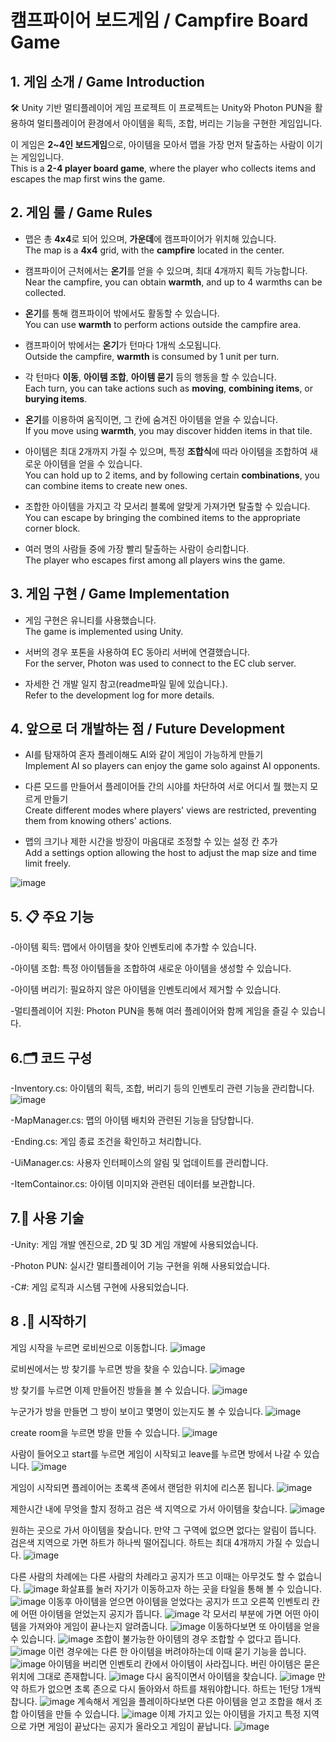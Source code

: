 # 캠프파이어 보드게임 / Campfire Board Game



## 1. 게임 소개 / Game Introduction
🛠️ Unity 기반 멀티플레이어 게임 프로젝트
이 프로젝트는 Unity와 Photon PUN을 활용하여 멀티플레이어 환경에서 아이템을 획득, 조합, 버리는 기능을 구현한 게임입니다.
  
이 게임은 **2~4인 보드게임**으로, 아이템을 모아서 맵을 가장 먼저 탈출하는 사람이 이기는 게임입니다.  
This is a **2-4 player board game**, where the player who collects items and escapes the map first wins the game.

## 2. 게임 룰 / Game Rules  
- 맵은 총 **4x4**로 되어 있으며, **가운데**에 캠프파이어가 위치해 있습니다.  
  The map is a **4x4** grid, with the **campfire** located in the center.
  
- 캠프파이어 근처에서는 **온기**를 얻을 수 있으며, 최대 4개까지 획득 가능합니다.  
  Near the campfire, you can obtain **warmth**, and up to 4 warmths can be collected.
  
- **온기**를 통해 캠프파이어 밖에서도 활동할 수 있습니다.  
  You can use **warmth** to perform actions outside the campfire area.
  
- 캠프파이어 밖에서는 **온기**가 턴마다 1개씩 소모됩니다.  
  Outside the campfire, **warmth** is consumed by 1 unit per turn.
  
- 각 턴마다 **이동**, **아이템 조합**, **아이템 묻기** 등의 행동을 할 수 있습니다.  
  Each turn, you can take actions such as **moving**, **combining items**, or **burying items**.
  
- **온기**를 이용하여 움직이면, 그 칸에 숨겨진 아이템을 얻을 수 있습니다.  
  If you move using **warmth**, you may discover hidden items in that tile.
  
- 아이템은 최대 2개까지 가질 수 있으며, 특정 **조합식**에 따라 아이템을 조합하여 새로운 아이템을 얻을 수 있습니다.  
  You can hold up to 2 items, and by following certain **combinations**, you can combine items to create new ones.
  
- 조합한 아이템을 가지고 각 모서리 블록에 알맞게 가져가면 탈출할 수 있습니다.  
  You can escape by bringing the combined items to the appropriate corner block.
  
- 여러 명의 사람들 중에 가장 빨리 탈출하는 사람이 승리합니다.  
  The player who escapes first among all players wins the game.

## 3. 게임 구현 / Game Implementation  
- 게임 구현은 유니티를 사용했습니다.  
  The game is implemented using Unity.
  
- 서버의 경우 포톤을 사용하여 EC 동아리 서버에 연결했습니다.  
  For the server, Photon was used to connect to the EC club server.
  
- 자세한 건 개발 일지 참고(readme파일 밑에 있습니다.).  
  Refer to the development log for more details.
  

## 4. 앞으로 더 개발하는 점 / Future Development  
- AI를 탐재하여 혼자 플레이해도 AI와 같이 게임이 가능하게 만들기  
  Implement AI so players can enjoy the game solo against AI opponents.
  
- 다른 모드를 만들어서 플레이어들 간의 시야를 차단하여 서로 어디서 뭘 했는지 모르게 만들기  
  Create different modes where players' views are restricted, preventing them from knowing others' actions.
  
- 맵의 크기나 제한 시간을 방장이 마음대로 조정할 수 있는 설정 칸 추가  
  Add a settings option allowing the host to adjust the map size and time limit freely.


![image](https://github.com/user-attachments/assets/2834190f-68a7-436e-9e4f-437adc3edb80)


## 5. 📋 주요 기능
-아이템 획득: 맵에서 아이템을 찾아 인벤토리에 추가할 수 있습니다.

-아이템 조합: 특정 아이템들을 조합하여 새로운 아이템을 생성할 수 있습니다.

-아이템 버리기: 필요하지 않은 아이템을 인벤토리에서 제거할 수 있습니다.

-멀티플레이어 지원: Photon PUN을 통해 여러 플레이어와 함께 게임을 즐길 수 있습니다.

## 6.🗂️ 코드 구성
-Inventory.cs: 아이템의 획득, 조합, 버리기 등의 인벤토리 관련 기능을 관리합니다.
![image](https://github.com/user-attachments/assets/b12c0af3-1c18-4dff-9529-419200a607e0)


-MapManager.cs: 맵의 아이템 배치와 관련된 기능을 담당합니다.

-Ending.cs: 게임 종료 조건을 확인하고 처리합니다.

-UiManager.cs: 사용자 인터페이스의 알림 및 업데이트를 관리합니다.

-ItemContainor.cs: 아이템 이미지와 관련된 데이터를 보관합니다.

## 7.🔧 사용 기술
-Unity: 게임 개발 엔진으로, 2D 및 3D 게임 개발에 사용되었습니다.

-Photon PUN: 실시간 멀티플레이어 기능 구현을 위해 사용되었습니다.

-C#: 게임 로직과 시스템 구현에 사용되었습니다.


## 8 .🚀 시작하기

게임 시작을 누르면 로비씬으로 이동합니다.
![image](https://github.com/user-attachments/assets/6253b407-b774-4a1c-8f8f-856f7ce80605)

로비씬에서는 방 찾기를 누르면 방을 찾을 수 있습니다.
![image](https://github.com/user-attachments/assets/61003dd0-e5db-4389-87b9-c18d8f1650e2)

방 찾기를 누르면 이제 만들어진 방들을 볼 수 있습니다.
![image](https://github.com/user-attachments/assets/72f7ccde-7acf-4227-9639-af7f8e600f03)

누군가가 방을 만들면 그 방이 보이고 몇명이 있는지도 볼 수 있습니다.
![image](https://github.com/user-attachments/assets/e8b3783b-b987-4ee9-be09-dbbf46302717)

create room을 누르면 방을 만들 수 있습니다.
![image](https://github.com/user-attachments/assets/c32aa391-cdd0-47ce-af06-d69c3ddc8c7e)

사람이 들어오고 start를 누르면 게임이 시작되고 leave를 누르면 방에서 나갈 수 있습니다.
![image](https://github.com/user-attachments/assets/1d1d2431-dcc0-4227-8d11-5ee19d84e87e)

게임이 시작되면 플레이어는 초록색 존에서 랜덤한 위치에 리스폰 됩니다.
![image](https://github.com/user-attachments/assets/2eec3d46-1428-4aa8-8e17-755ce34206f7)

제한시간 내에 무엇을 할지 정하고 검은 색 지역으로 가서 아이템을 찾습니다.
![image](https://github.com/user-attachments/assets/bfac0ad3-42f5-4e2d-9de8-e61610178e06)

원하는 곳으로 가서 아이템을 찾습니다. 만약 그 구역에 없으면 없다는 알림이 뜹니다.
검은색 지역으로 가면 하트가 하나씩 떨어집니다. 하트는 최대 4개까지 가질 수 있습니다.
![image](https://github.com/user-attachments/assets/c653c262-601b-4863-8fc1-8de833f42520)

다른 사람의 차례에는 다른 사람의 차례라고 공지가 뜨고 이때는 아무것도 할 수 없습니다.
![image](https://github.com/user-attachments/assets/20d09673-531c-418a-96ba-e90beff08b6c)
화살표를 눌러 자기가 이동하고자 하는 곳을 타일을 통해 볼 수 있습니다.
![image](https://github.com/user-attachments/assets/58415de2-8b0e-4eb3-813c-23c0eb3d3061)
이동후 아이템을 얻으면 아이템을 얻었다는 공지가 뜨고 오른쪽 인벤토리 칸에 어떤 아이템을 얻었는지 공지가 뜹니다.
![image](https://github.com/user-attachments/assets/10012472-1955-421a-a105-ec0fa12cfa90)
각 모서리 부분에 가면 어떤 아이템을 가져와야 게임이 끝나는지 알려줍니다.
![image](https://github.com/user-attachments/assets/75357961-2653-43f0-9061-288227742689)
이동하다보면 또 아이템을 얻을 수 있습니다.
![image](https://github.com/user-attachments/assets/4e2426a1-6ab7-4b40-8fb3-7d6685290471)
조합이 불가능한 아이템의 경우 조합할 수 없다고 뜹니다.
![image](https://github.com/user-attachments/assets/0465f517-2e1f-4561-8718-b730d301aa71)
이런 경우에는 다른 한 아이템을 버려야하는데 이때 묻기 기능을 씁니다.
![image](https://github.com/user-attachments/assets/8095b085-199d-4bb3-8fa9-5a59df4b6a56)
아이템을 버리면 인벤토리 칸에서 아이템이 사라집니다. 버린 아이템은 묻은 위치에 그대로 존재합니다.
![image](https://github.com/user-attachments/assets/a841194e-2793-4a5b-a1db-f2ee4d552d5c)
다시 움직이면서 아이템을 찾습니다.
![image](https://github.com/user-attachments/assets/64a48d84-91f5-490b-8cf3-a461e82d6625)
만약 하트가 없으면 초록 존으로 다시 돌아와서 하트를 채워야합니다. 하트는 1턴당 1개씩 찹니다.
![image](https://github.com/user-attachments/assets/af81e5dd-af29-4a68-a1e7-e1477a117d3c)
계속해서 게임을 플레이하다보면 다른 아이템을 얻고 조합을 해서 조합 아이템을 만들 수 있습니다.
![image](https://github.com/user-attachments/assets/86e6a3ef-f3ad-4a17-83ef-9260329f4ae5)
이제 가지고 있는 아이템을 가지고 특정 지역으로 가면 게임이 끝났다는 공지가 올라오고 게임이 끝납니다.
![image](https://github.com/user-attachments/assets/e6dd22e7-d083-4c8b-9481-437736836f01)


















